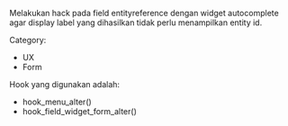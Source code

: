 Melakukan hack pada field entityreference dengan widget autocomplete
agar display label yang dihasilkan tidak perlu menampilkan entity id.

Category:
 - UX
 - Form

Hook yang digunakan adalah:
 - hook_menu_alter()
 - hook_field_widget_form_alter()

